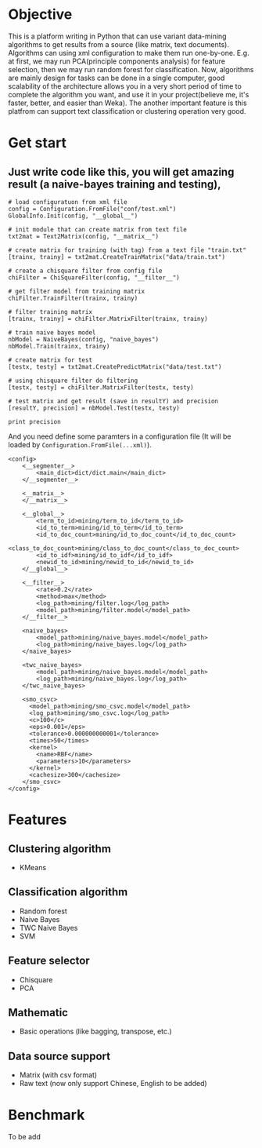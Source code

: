 Objective
=========
This is a platform writing in Python that can use variant data-mining algorithms to get results from a source (like matrix, text documents).
Algorithms can using xml configuration to make them run one-by-one. E.g. at first, we may run PCA(principle components analysis) for feature selection, then we may run random forest for classification. 
Now, algorithms are mainly design for tasks can be done in a single computer, good scalability of the architecture allows you in a very short period of time to complete the algorithm you want, and use it in your project(believe me, it's faster, better, and easier than Weka). The another important feature is this platfrom can support text classification or clustering operation very good.


Get start
=========
Just write code like this, you will get amazing result (a naive-bayes training and testing),
--------------------------------------------------------------------------------------------
```
# load configuratuon from xml file
config = Configuration.FromFile("conf/test.xml")
GlobalInfo.Init(config, "__global__")

# init module that can create matrix from text file
txt2mat = Text2Matrix(config, "__matrix__")

# create matrix for training (with tag) from a text file "train.txt"
[trainx, trainy] = txt2mat.CreateTrainMatrix("data/train.txt")

# create a chisquare filter from config file
chiFilter = ChiSquareFilter(config, "__filter__")

# get filter model from training matrix
chiFilter.TrainFilter(trainx, trainy)

# filter training matrix
[trainx, trainy] = chiFilter.MatrixFilter(trainx, trainy)

# train naive bayes model
nbModel = NaiveBayes(config, "naive_bayes")
nbModel.Train(trainx, trainy)

# create matrix for test
[testx, testy] = txt2mat.CreatePredictMatrix("data/test.txt")

# using chisquare filter do filtering
[testx, testy] = chiFilter.MatrixFilter(testx, testy)

# test matrix and get result (save in resultY) and precision
[resultY, precision] = nbModel.Test(testx, testy)

print precision
```

And you need define some paramters in a configuration file (It will be loaded by ```Configuration.FromFile(...xml)```).
```
<config>
    <__segmenter__>
        <main_dict>dict/dict.main</main_dict>
    </__segmenter__>

    <__matrix__>
    </__matrix__>

    <__global__>
        <term_to_id>mining/term_to_id</term_to_id>
        <id_to_term>mining/id_to_term</id_to_term>
        <id_to_doc_count>mining/id_to_doc_count</id_to_doc_count>
        <class_to_doc_count>mining/class_to_doc_count</class_to_doc_count>
        <id_to_idf>mining/id_to_idf</id_to_idf>
        <newid_to_id>mining/newid_to_id</newid_to_id>
    </__global__>

    <__filter__>
        <rate>0.2</rate>
        <method>max</method>
        <log_path>mining/filter.log</log_path>
        <model_path>mining/filter.model</model_path>
    </__filter__>

    <naive_bayes>
        <model_path>mining/naive_bayes.model</model_path>
        <log_path>mining/naive_bayes.log</log_path>
    </naive_bayes>

    <twc_naive_bayes>
        <model_path>mining/naive_bayes.model</model_path>
        <log_path>mining/naive_bayes.log</log_path>
    </twc_naive_bayes>
    
    <smo_csvc>
      <model_path>mining/smo_csvc.model</model_path>
      <log_path>mining/smo_csvc.log</log_path>
      <c>100</c>
      <eps>0.001</eps>
      <tolerance>0.000000000001</tolerance>
      <times>50</times>
      <kernel>
        <name>RBF</name>
        <parameters>10</parameters>
      </kernel>
      <cachesize>300</cachesize>
    </smo_csvc>
</config>

```

Features
========
Clustering algorithm
--------------------
+ KMeans

Classification algorithm
------------------------
+ Random forest
+ Naive Bayes
+ TWC Naive Bayes
+ SVM

Feature selector
----------------
+ Chisquare
+ PCA

Mathematic
----------
+ Basic operations (like bagging, transpose, etc.)

Data source support
-------------------
+ Matrix (with csv format)
+ Raw text (now only support Chinese, English to be added)

Benchmark
=========
To be add

